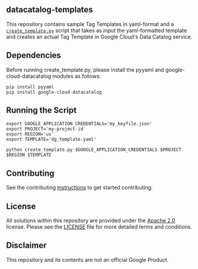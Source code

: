 ## datacatalog-templates

This repository contains sample Tag Templates in yaml-format and a [`create_template.py`](create_template.py) script that takes as input the yaml-formatted template and creates an actual Tag Template in Google Cloud's Data Catalog service. 


## Dependencies

Before running create_template.py, please install the pyyaml and google-cloud-datacatalog modules as follows:

```
pip install pyyaml
pip install google-cloud-datacatalog
```

## Running the Script

```
export GOOGLE_APPLICATION_CREDENTIALS='my_keyfile.json'
export PROJECT='my-project-id'
export REGION='us'
export TEMPLATE='dg_template.yaml'

python create_template.py $GOOGLE_APPLICATION_CREDENTIALS $PROJECT $REGION $TEMPLATE
```

## Contributing

See the contributing [instructions](/CONTRIBUTING.md) to get started
contributing.


## License

All solutions within this repository are provided under the
[Apache 2.0](https://www.apache.org/licenses/LICENSE-2.0) license. Please see
the [LICENSE](/LICENSE) file for more detailed terms and conditions.


## Disclaimer

This repository and its contents are not an official Google Product.